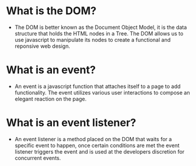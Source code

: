 # What is the DOM?  
* The DOM is better known as the Document Object Model, it is the data structure that holds the HTML nodes in a Tree. The DOM allows us to use javascript to manipulate its nodes to create a functional and reponsive web design. 
# What is an event?  
* An event is a javascript function that attaches itself to a page to add functionality. The event utilizes various user interactions to compose an elegant reaction on the page. 
# What is an event listener?  
* An event listener is a method placed on the DOM that waits for a specific event to happen, once certain conditions are met the event listener triggers the event and is used at the developers discretion for concurrent events. 